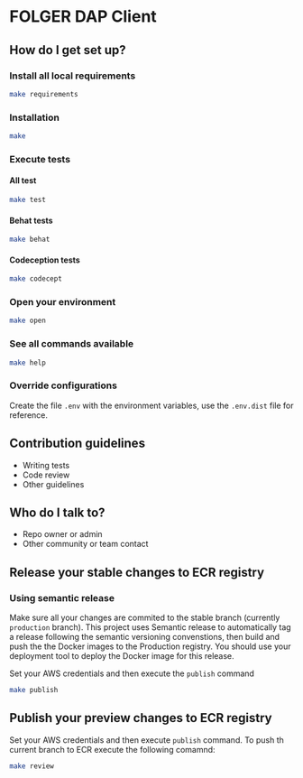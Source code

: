# FOLGER DAP Client

## How do I get set up?

### Install all local requirements

```bash
make requirements
```

### Installation

```bash
make
```

### Execute tests

#### All test

```bash
make test
```

#### Behat tests

```bash
make behat
```

#### Codeception tests

```bash
make codecept
```

### Open your environment

```bash
make open
```

### See all commands available

```bash
make help
```

### Override configurations

Create the file `.env` with the environment variables, use the `.env.dist` file for reference.

## Contribution guidelines

- Writing tests
- Code review
- Other guidelines

## Who do I talk to?

- Repo owner or admin
- Other community or team contact

## Release your stable changes to ECR registry

### Using semantic release

Make sure all your changes are commited to the stable branch (currently `production` branch). This project uses Semantic release to automatically tag a release following the semantic versioning convenstions, then build and push the the Docker images to the Production registry. You should use your deployment tool to deploy the Docker image for this release.

Set your AWS credentials and then execute the `publish` command

```bash
make publish
```

## Publish your preview changes to ECR registry

Set your AWS credentials and then execute `publish` command. To push th current branch to ECR execute the following comamnd:

```bash
make review
```
